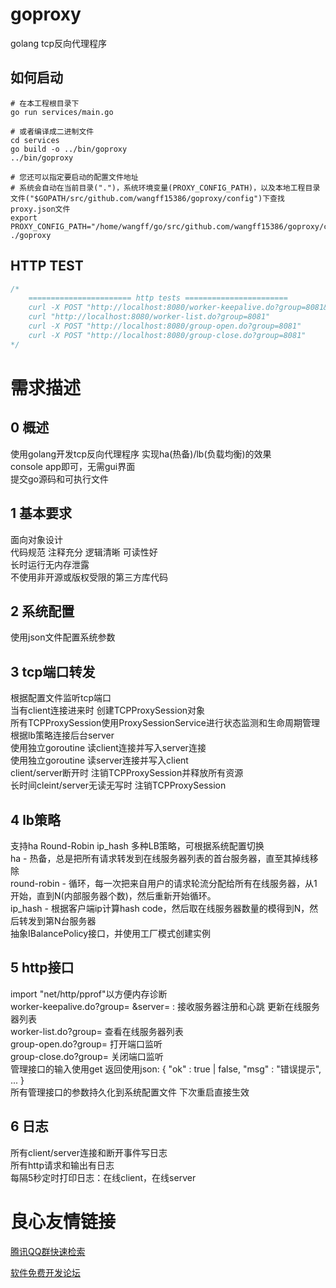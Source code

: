 # goproxy

golang tcp反向代理程序

## 如何启动

```shell
# 在本工程根目录下
go run services/main.go

# 或者编译成二进制文件
cd services
go build -o ../bin/goproxy
../bin/goproxy

# 您还可以指定要启动的配置文件地址
# 系统会自动在当前目录(".")，系统环境变量(PROXY_CONFIG_PATH)，以及本地工程目录文件("$GOPATH/src/github.com/wangff15386/goproxy/config")下查找proxy.json文件
export PROXY_CONFIG_PATH="/home/wangff/go/src/github.com/wangff15386/goproxy/config"
./goproxy
```

## HTTP TEST

```go
/*
	======================= http tests =======================
	curl -X POST "http://localhost:8080/worker-keepalive.do?group=8081&server=localhost:11111"
	curl "http://localhost:8080/worker-list.do?group=8081"
	curl -X POST "http://localhost:8080/group-open.do?group=8081"
	curl -X POST "http://localhost:8080/group-close.do?group=8081"
*/
```

# 需求描述

## 0 概述

使用golang开发tcp反向代理程序 实现ha(热备)/lb(负载均衡)的效果  
console app即可，无需gui界面  
提交go源码和可执行文件  


## 1 基本要求

面向对象设计  
代码规范 注释充分 逻辑清晰 可读性好  
长时运行无内存泄露  
不使用非开源或版权受限的第三方库代码  


## 2 系统配置

使用json文件配置系统参数  


## 3 tcp端口转发

根据配置文件监听tcp端口  
当有client连接进来时 创建TCPProxySession对象  
所有TCPProxySession使用ProxySessionService进行状态监测和生命周期管理  
根据lb策略连接后台server  
使用独立goroutine 读client连接并写入server连接  
使用独立goroutine 读server连接并写入client  
client/server断开时 注销TCPProxySession并释放所有资源  
长时间cleint/server无读无写时 注销TCPProxySession  




## 4 lb策略

支持ha Round-Robin ip_hash 多种LB策略，可根据系统配置切换  
ha - 热备，总是把所有请求转发到在线服务器列表的首台服务器，直至其掉线移除  
round-robin - 循环，每一次把来自用户的请求轮流分配给所有在线服务器，从1开始，直到N(内部服务器个数)，然后重新开始循环。  
ip_hash - 根据客户端ip计算hash code，然后取在线服务器数量的模得到N，然后转发到第N台服务器  
抽象IBalancePolicy接口，并使用工厂模式创建实例  




## 5 http接口

import "net/http/pprof"以方便内存诊断  
worker-keepalive.do?group= &server= :  接收服务器注册和心跳 更新在线服务器列表  
worker-list.do?group=  查看在线服务器列表  
group-open.do?group=  打开端口监听  
group-close.do?group=  关闭端口监听  
管理接口的输入使用get 返回使用json: { "ok" : true | false, "msg" : "错误提示", ... }  
所有管理接口的参数持久化到系统配置文件 下次重启直接生效  


## 6 日志

所有client/server连接和断开事件写日志  
所有http请求和输出有日志  
每隔5秒定时打印日志：在线client，在线server  


 # 良心友情链接

[腾讯QQ群快速检索](http://u.720life.cn/s/8cf73f7c)

[软件免费开发论坛](http://u.720life.cn/s/bbb01dc0)